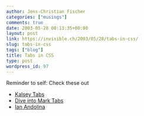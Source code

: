 ```yaml
---
author: Jens-Christian Fischer
categories: ["musings"]
comments: true
date: 2003-05-28 00:13:35+00:00
layout: post
link: https://invisible.ch/2003/05/28/tabs-in-css/
slug: tabs-in-css
tags: ["blog"]
title: Tabs in CSS
type: post
wordpress_id: 97
---
```


Reminder to self: Check these out


  * [Kalsey Tabs](https://www.kalsey.com/tools/csstabs/index.php)
  * [Dive into Mark Tabs](https://diveintomark.org/archives/2003/03/24/pure_css_tabs.html)
  * [Ian Andolina](https://nontroppo.org/test/tab1.html)

